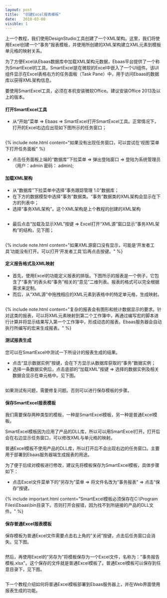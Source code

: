 ```yaml
---
layout: post
title:  "创建Excel报表模板"
date:   2018-03-08
visible: 1
---
```


上一个教程，我们使用DesignStudio工具创建了一个XML架构。这里，我们将使用Excel创建一个“事务”报表模板，并使用所创建的XML架构建立XML元素到模板单元格的映射关系。

为了方便Excel从Ebaas数据库中加载XML架构元数据，Ebaas平台提供了一个称为SmartExcel的工具。SmartExcel是在微软的Excel中嵌入了一个UI组件。该UI组件显示在Excel表格右方的任务面板（Task Pane）中，用于访问Ebaas的数据库以获得XML架构信息。

要使用SmartExcel工具，必须在本机安装微软Office。建议安装Office 2013及以上的版本。

#### 打开SmartExcel工具

* 从“开始"菜单 => Ebaas => SmartExcel打开SmartExcel工具。正常情况下，打开的Excel右边应出现如下图所示的任务窗口；

<img src="{{'/assets/img/2018-3-8-打开SmartExcel.png' | prepend: site.baseurl }}" alt="">

{% include note.html content="如果没有出现任务窗口，可以尝试在‘视图’菜单下打开任务面板" %}

* 点击任务面板上端的“数据库”下拉菜单 => 弹出登陆窗口 => 登陆为系统管理员（用户：admin 密码： admin);

#### 加载XML架构

* 从“数据库”下拉菜单中选择“事务跟踪管理 1.0”数据库；
* 在下方的数据模型中选择“事务”数据类。“事务”数据类的XML架构会显示在下方的列表中；
* 选择“事务XML架构”。这个XML架构是上个教程的创建的XML架构

<img src="{{'/assets/img/2018-3-8-加载事务XML架构.png' | prepend: site.baseurl }}" alt="">

* 最后点击“加载及显示XML”按键 => Excel打开“XML源”窗口显示“事务XML架构”的结构，见下图；

<img src="{{'/assets/img/2018-3-8-显示事务XML架构.png' | prepend: site.baseurl }}" alt="">

{% include note.html content="如果XML源窗口没有显示，可能是‘开发者工具’功能没有打开。可以打开‘开发者工具’后再点击按键。" %}

#### 定义报告格式及XML映射

* 首先，使用Excel的功能定义报表的排版。下图所示的报表是一个例子，它包含了“事务”的表头和“事务”相关的“意见”二维列表。报表的格式可以完全根据需求来定制。
* 而后，从“XML源”中拖拽相应的XML元素到表格中的特定单元格，生成映射。

<img src="{{'/assets/img/2018-3-8-CreateMappings.png' | prepend: site.baseurl }}" alt="">

{% include note.html content="复杂的报表会有图形和统计数据显示的要求。针对这类的报表，可以将XML元素映射到第二个工作簿中，再通过编写宏的脚本进行计算并将显示结果写入第一个工作簿中，形成动态的报表。Ebaas服务器会自动执行所编写的宏来生成报表。" %}

#### 测试报表生成

您可以在SmartExcel中测试一下所设计的报表生成的结果。

* 点击“显示数据实例”按键，会在下方显示从数据库获取的“事务”数据实例；
* 选择一条数据实例后，点击底部的“加载XML”按键 => 选择的数据实例及相关数据会显示在单元格中。见下图。

<img src="{{'/assets/img/2018-3-8-测试报告生成.png' | prepend: site.baseurl }}" alt="">

如果测试有问题，需要修复问题。否则可以进行保存模板的步骤。

#### 保存SmartExcel报表模板

我们需要保存两种类型的模板，一种是SmartExcel模板，另一种是普通Excel模板。

SmartExcel模板因为应用了产品的DLL库，所以可以用SmartExcel打开。打开后会在右边显示任务窗口，可以修改XML与单元格的映射。

普通Excel模板不使用产品的DLL库，所以打开后不会出现右边的任务窗口。主要用于部署到Ebaas服务器端生成报表的用途。

为了便于后续对模板进行修改，建议先将模板保存为SmartExcel模板，具体步骤如下：

* 点击Excel文件菜单下的“另存为”菜单 => 将文件名改为“事务报表” => 点击“保存”按键。

{% include important.html content="SmartExcel模板必须保存在C:\Program Files\Ebaas\bin目录下。否则打开会报错，因为找不到所链接的产品的DLL文件。" %}

#### 保存普通Excel报表模板

保存模板为普通Excel文件需要点击右上角的“关闭”按键，点击后任务窗口会消失。见下图。 

<img src="{{'/assets/img/2018-3-8-另存为Excel模板.png' | prepend: site.baseurl }}" alt="">

然后，再使用Excel的“另存为”将模板保存为一个Excel文件，名称为："事务报告模板.xlsx"。这个保存的文件就是普通Excel模板了。普通Excel模板可以保存到任意目录下，见下图。

<img src="{{'/assets/img/2018-3-8-另存为普通Excel文件.png' | prepend: site.baseurl }}" alt="">

下一个教程介绍如何将普通Excel模板部署到Ebaas服务器上，并在Web界面使用报表生成的功能。


